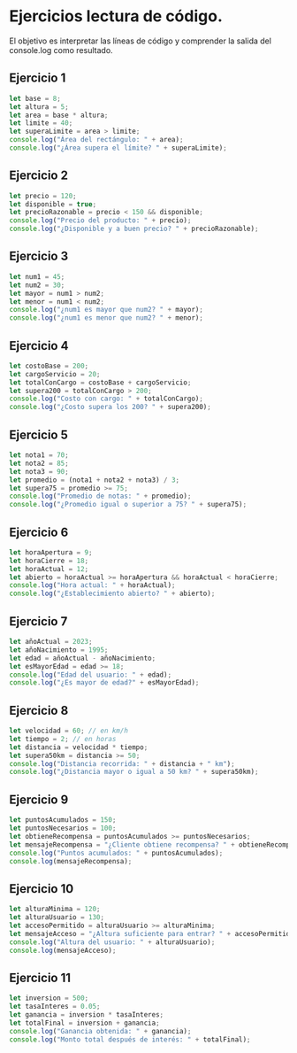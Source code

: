 # Ejercicios lectura de código.
El objetivo es interpretar las líneas de código y comprender la salida del console.log como resultado.

## Ejercicio 1

```javascript
let base = 8;
let altura = 5;
let area = base * altura;
let limite = 40;
let superaLimite = area > limite;
console.log("Área del rectángulo: " + area);
console.log("¿Área supera el límite? " + superaLimite);
```

## Ejercicio 2

```javascript
let precio = 120;
let disponible = true;
let precioRazonable = precio < 150 && disponible;
console.log("Precio del producto: " + precio);
console.log("¿Disponible y a buen precio? " + precioRazonable);
```

## Ejercicio 3

```javascript
let num1 = 45;
let num2 = 30;
let mayor = num1 > num2;
let menor = num1 < num2;
console.log("¿num1 es mayor que num2? " + mayor);
console.log("¿num1 es menor que num2? " + menor);
```

## Ejercicio 4

```javascript
let costoBase = 200;
let cargoServicio = 20;
let totalConCargo = costoBase + cargoServicio;
let supera200 = totalConCargo > 200;
console.log("Costo con cargo: " + totalConCargo);
console.log("¿Costo supera los 200? " + supera200);
```

## Ejercicio 5

```javascript
let nota1 = 70;
let nota2 = 85;
let nota3 = 90;
let promedio = (nota1 + nota2 + nota3) / 3;
let supera75 = promedio >= 75;
console.log("Promedio de notas: " + promedio);
console.log("¿Promedio igual o superior a 75? " + supera75);
```

## Ejercicio 6

```javascript
let horaApertura = 9;
let horaCierre = 18;
let horaActual = 12;
let abierto = horaActual >= horaApertura && horaActual < horaCierre;
console.log("Hora actual: " + horaActual);
console.log("¿Establecimiento abierto? " + abierto);
```

## Ejercicio 7

```javascript
let añoActual = 2023;
let añoNacimiento = 1995;
let edad = añoActual - añoNacimiento;
let esMayorEdad = edad >= 18;
console.log("Edad del usuario: " + edad);
console.log("¿Es mayor de edad?" + esMayorEdad);
```

## Ejercicio 8

```javascript
let velocidad = 60; // en km/h
let tiempo = 2; // en horas
let distancia = velocidad * tiempo;
let supera50km = distancia >= 50;
console.log("Distancia recorrida: " + distancia + " km");
console.log("¿Distancia mayor o igual a 50 km? " + supera50km);
```

## Ejercicio 9

```javascript
let puntosAcumulados = 150;
let puntosNecesarios = 100;
let obtieneRecompensa = puntosAcumulados >= puntosNecesarios;
let mensajeRecompensa = "¿Cliente obtiene recompensa? " + obtieneRecompensa;
console.log("Puntos acumulados: " + puntosAcumulados);
console.log(mensajeRecompensa);
```

## Ejercicio 10

```javascript
let alturaMinima = 120;
let alturaUsuario = 130;
let accesoPermitido = alturaUsuario >= alturaMinima;
let mensajeAcceso = "¿Altura suficiente para entrar? " + accesoPermitido;
console.log("Altura del usuario: " + alturaUsuario);
console.log(mensajeAcceso);
```

## Ejercicio 11

```javascript
let inversion = 500;
let tasaInteres = 0.05;
let ganancia = inversion * tasaInteres;
let totalFinal = inversion + ganancia;
console.log("Ganancia obtenida: " + ganancia);
console.log("Monto total después de interés: " + totalFinal);
```
